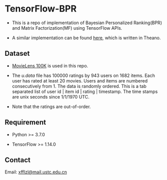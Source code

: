 # TensorFlow-BPR

* This is a repo of implementation of Bayesian Personalized Ranking(BPR) and Matrix Factorization(MF) using TensorFlow APIs.

* A similar implementation can be found [here](https://github.com/hexiangnan/theano-BPR), which is written in Theano.

## Dataset

* [MovieLens 100K](https://grouplens.org/datasets/movielens/100k/) is used in this repo.

* The *u.data* file has 100000 ratings by 943 users on 1682 items. Each user has rated at least 20 movies. Users and items are numbered consecutively from 1. The data is randomly ordered. This is a tab separated list of user id | item id | rating | timestamp. The time stamps are unix seconds since 1/1/1970 UTC.
* Note that the ratings are out-of-order.

## Requirement

* Python >= 3.7.0

* TensorFlow >= 1.14.0

## Contact

Email: xfflzl@mail.ustc.edu.cn